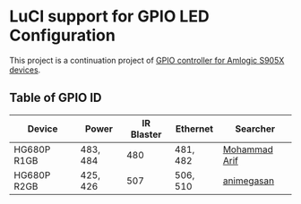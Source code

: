 # LuCI support for GPIO LED Configuration

This project is a continuation project of <a href="https://github.com/lutfailham96/s905x-gpio" target="_blank">GPIO controller for Amlogic S905X devices</a>.

## Table of GPIO ID
| Device | Power | IR Blaster | Ethernet | Searcher |
| ------ | ----- | ---------- | -------- | -------- |
| HG680P R1GB | 483, 484 | 480 | 481, 482| <a href="https://www.facebook.com/arif.kholid" target="_blank">Mohammad Arif</a> |
| HG680P R2GB | 425, 426 | 507 | 506, 510| <a href="https://github.com/animegasan" target="_blank">animegasan</a> |
